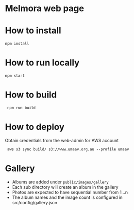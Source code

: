 
# Melmora web page

# How to install
```
npm install
```

# How to run locally
```
npm start
```

# How to build
```
 npm run build
```

# How to deploy
Obtain credentials from the web-admin for AWS account
```
 aws s3 sync build/ s3://www.umaav.org.au --profile umaav
```

# Gallery
- Albums are added under `public/images/gallery`
- Each sub directory will create an album in the gallery
- Photos are expected to have sequential number from 1...n
- The album names and the image count is configured in src/config/gallery.json
 
